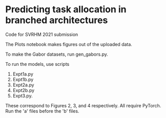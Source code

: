 # Predicting task allocation in branched architectures
Code for SVRHM 2021 submission

The Plots notebook makes figures out of the uploaded data.

To make the Gabor datasets, run gen_gabors.py.

To run the models, use scripts 
1. Expt1a.py
2. Expt1b.py
3. Expt2a.py
4. Expt2b.py
5. Expt3.py. 

These correspond to Figures 2, 3, and 4 respectively. All require PyTorch.
Run the 'a' files before the 'b' files.
